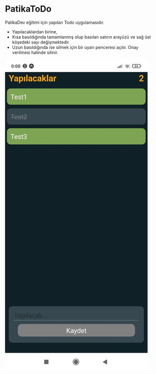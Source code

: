 # PatikaToDo
PatikaDev eğitimi için yapılan Todo uygulamasıdır.

- Yapılacaklardan birine,
- Kısa basıldığında tamamlanmış olup basılan satırın arayüzü ve sağ üst köşedeki sayı değişmektedir.
- Uzun basıldığında ise silmek için bir uyarı penceresi açılır. Onay verilmesi halinde silinir.

![Uygulama Görüntüsü](https://github.com/serhatturkmen/PatikaToDo/blob/main/photo1629061294.jpeg)
